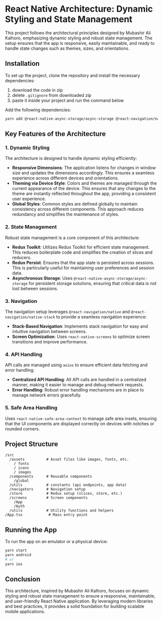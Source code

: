 # React Native Architecture: Dynamic Styling and State Management

This project follows the architectural principles designed by Mubashir Ali Kalhoro, emphasizing dynamic styling and robust state management. The setup ensures that the app is responsive, easily maintainable, and ready to handle state changes such as themes, sizes, and orientations.

## Installation

To set up the project, clone the repository and install the necessary dependencies:

1.  download the code in zip
2.  delete `.gitignore` from downloaded zip
3.  paste it inside your project and run the command below

Add the following dependencies:

```bash
yarn add @react-native-async-storage/async-storage @react-navigation/native @react-navigation/native-stack @reduxjs/toolkit react-redux redux-persist axios react-native-screens react-native-safe-area-context
```

## Key Features of the Architecture

### 1. **Dynamic Styling**

The architecture is designed to handle dynamic styling efficiently:

- **Responsive Dimensions**: The application listens for changes in window size and updates the dimensions accordingly. This ensures a seamless experience across different devices and orientations.
- **Theming via Device Style**: Colors and themes are managed through the current appearance of the device. This ensures that any changes to the theme are instantly reflected throughout the app, providing a consistent user experience.
- **Global Styles**: Common styles are defined globally to maintain consistency across different components. This approach reduces redundancy and simplifies the maintenance of styles.

### 2. **State Management**

Robust state management is a core component of this architecture:

- **Redux Toolkit**: Utilizes Redux Toolkit for efficient state management. This reduces boilerplate code and simplifies the creation of slices and reducers.
- **Redux Persist**: Ensures that the app state is persisted across sessions. This is particularly useful for maintaining user preferences and session data.
- **Asynchronous Storage**: Uses `@react-native-async-storage/async-storage` for persistent storage solutions, ensuring that critical data is not lost between sessions.

### 3. **Navigation**

The navigation setup leverages `@react-navigation/native` and `@react-navigation/native-stack` to provide a seamless navigation experience:

- **Stack-Based Navigation**: Implements stack navigation for easy and intuitive navigation between screens.
- **Screen Optimization**: Uses `react-native-screens` to optimize screen transitions and improve performance.

### 4. **API Handling**

API calls are managed using `axios` to ensure efficient data fetching and error handling:

- **Centralized API Handling**: All API calls are handled in a centralized manner, making it easier to manage and debug network requests.
- **Error Handling**: Robust error handling mechanisms are in place to manage network errors gracefully.

### 5. **Safe Area Handling**

Uses `react-native-safe-area-context` to manage safe area insets, ensuring that the UI components are displayed correctly on devices with notches or rounded corners.

## Project Structure

```
/src
  /assets          # Asset files like images, fonts, etc.
    / fonts
    / icons
    / images
  /components      # Reusable components
    /global
  /utils           # constants (api endpoints, app data)
  /navigators      # Navigation setup
  /store           # Redux setup (slices, store, etc.)
  /screens         # Screen components
    /App
    /Auth
  /utils           # Utility functions and helpers
/App.tsx            # Main entry point
```

## Running the App

To run the app on an emulator or a physical device:

```bash
yarn start
yarn android
# or
yarn ios
```

## Conclusion

This architecture, inspired by Mubashir Ali Kalhoro, focuses on dynamic styling and robust state management to ensure a responsive, maintainable, and user-friendly React Native application. By leveraging modern libraries and best practices, it provides a solid foundation for building scalable mobile applications.
